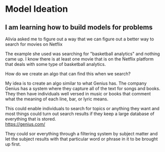 # Model Ideation 

## I am learning how to build models for problems 

Alivia asked me to figure out a way that we can figure out a better way to search for movies on Netflix 

The example she used was searching for "basketball analytics" and nothing came up.  I know there is at least one movie that is on the Netflix platform that deals with some type of basketball analytics. 

How do we create an algo that can find this when we search?

My idea is to create an algo similar to what Genius has.  The company Genius has a system where they capture all of the text for songs and books.  They then have individuals well versed in music or books 
that comment what the meaning of each line, bar, or lyric means.  

This could enable individuals to search for topics or anything they want and most things could turn out search results if they keep a large database of everything that is stored.  
https://genius.com/

They could sor everything through a filtering system by subject matter and let the subject results with that particular word or phrase in it to be brought up first.
